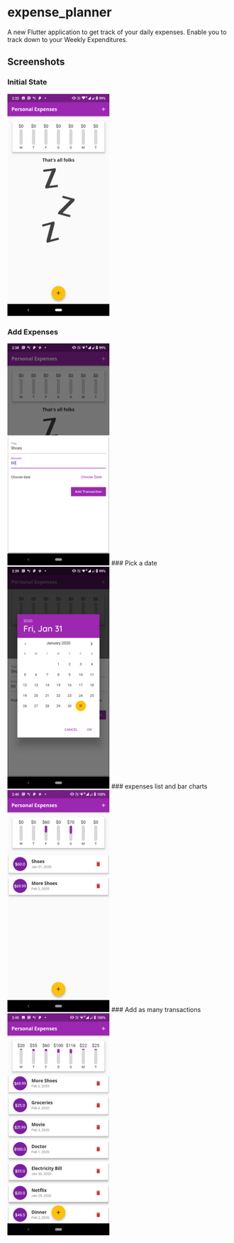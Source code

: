 # expense_planner

A new Flutter application to get track of your daily expenses. Enable you to track down to your Weekly Expenditures.


## Screenshots

### Initial State

<img src="Initial State.png" height="500em" />

### Add Expenses

<img src="Add Expenses.png" height="500em" />
### Pick a date
<img src="Pick a date.png" height="500em" />
### expenses list and bar charts
<img src="expenses list and bar charts.png" height="500em" />
### Add as many transactions
<img src="Add as many transactions.png" height="500em" />


